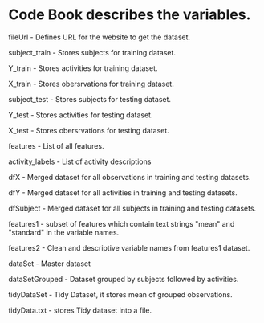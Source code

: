 # Code Book describes the variables.

fileUrl - Defines URL for the website to get the dataset.

subject_train - Stores subjects for training dataset.

Y_train - Stores activities for training dataset.

X_train - Stores obersrvations for training dataset.

subject_test - Stores subjects for testing dataset.

Y_test - Stores activities for testing dataset.

X_test - Stores obersrvations for testing dataset.

features - List of all features.

activity_labels - List of activity descriptions

dfX - Merged dataset for all observations in training and testing datasets. 

dfY - Merged dataset for all activities in training and testing datasets. 

dfSubject - Merged dataset for all subjects in training and testing datasets. 

features1 - subset of features which contain text strings "mean" and "standard" in the variable names. 

features2 - Clean and descriptive variable names from features1 dataset.

dataSet - Master dataset

dataSetGrouped - Dataset grouped by subjects followed by activities.

tidyDataSet - Tidy Dataset, it stores mean of grouped observations.

tidyData.txt - stores Tidy dataset into a file.
